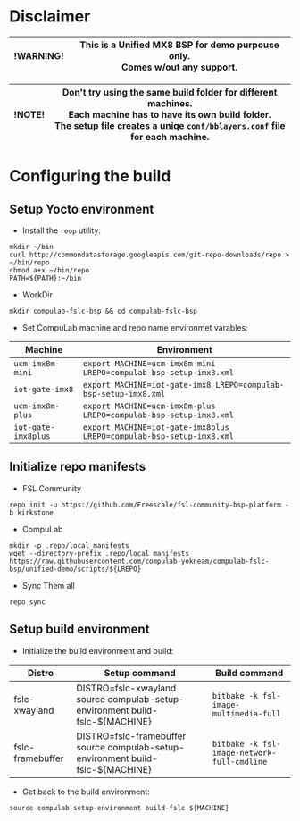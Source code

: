 # Disclaimer

!WARNING! | This is a Unified MX8 BSP for demo purpouse only.<br>Comes w/out any support.|
--- | --- |

!NOTE! |Don't try using the same build folder for different machines.<br>Each machine has to have its own build folder.<br>The setup file creates a uniqe ```conf/bblayers.conf``` file for each machine.|
--- | --- |

# Configuring the build

## Setup Yocto environment

* Install the `reop` utility:
```
mkdir ~/bin
curl http://commondatastorage.googleapis.com/git-repo-downloads/repo > ~/bin/repo
chmod a+x ~/bin/repo
PATH=${PATH}:~/bin
```

* WorkDir
```
mkdir compulab-fslc-bsp && cd compulab-fslc-bsp
```
* Set CompuLab machine and repo name environmet varables:

Machine | Environment |
--- | --- |
`ucm-imx8m-mini` | `export MACHINE=ucm-imx8m-mini LREPO=compulab-bsp-setup-imx8.xml`
`iot-gate-imx8`  | `export MACHINE=iot-gate-imx8 LREPO=compulab-bsp-setup-imx8.xml`
`ucm-imx8m-plus` | `export MACHINE=ucm-imx8m-plus LREPO=compulab-bsp-setup-imx8.xml`
`iot-gate-imx8plus` | `export MACHINE=iot-gate-imx8plus	 LREPO=compulab-bsp-setup-imx8.xml`


## Initialize repo manifests

* FSL Community
```
repo init -u https://github.com/Freescale/fsl-community-bsp-platform -b kirkstone
```

* CompuLab
```
mkdir -p .repo/local_manifests
wget --directory-prefix .repo/local_manifests https://raw.githubusercontent.com/compulab-yokneam/compulab-fslc-bsp/unified-demo/scripts/${LREPO}
```

* Sync Them all
```
repo sync
```

## Setup build environment

* Initialize the build environment and build:

Distro | Setup command  | Build command |
--- | --- | --- |
fslc-xwayland | DISTRO=fslc-xwayland source compulab-setup-environment build-fslc-${MACHINE} | ```bitbake -k fsl-image-multimedia-full```
fslc-framebuffer | DISTRO=fslc-framebuffer source compulab-setup-environment build-fslc-${MACHINE} | ```bitbake -k fsl-image-network-full-cmdline```

* Get back to the build environment:
```
source compulab-setup-environment build-fslc-${MACHINE}
```
